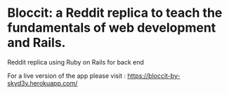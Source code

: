 # Bloccit: a Reddit replica to teach the fundamentals of web development and Rails.

Reddit replica using Ruby on Rails for back end


 For a live version of the app please visit : https://bloccit-by-skyd3v.herokuapp.com/
